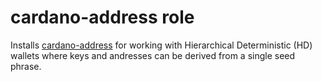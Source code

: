 # cardano-address role
Installs [cardano-address](https://github.com/input-output-hk/cardano-addresses) for working with Hierarchical Deterministic (HD) wallets where keys and andresses can be derived from a single seed phrase.